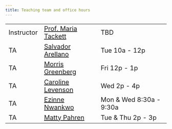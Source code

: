 ```yaml
---
title: Teaching team and office hours
---
```


<style>
  .column {
  width: 100%;
  }

  table {
  width: 100%;
  font-size: 20px;
  font-weight: 400;
  
  }
  
</style>
  
|            |                     |     |
|------------|---------------------|-----|
| Instructor | [Prof. Maria Tackett](mailto:maria.tackett@duke.edu) | TBD |
| TA         | [Salvador Arellano](mailto:salvador.chavero.arellano@duke.edu) | Tue 10a - 12p |
| TA         | [Morris Greenberg](mailto:morris.greenberg@duke.edu)     | Fri 12p - 1p |
| TA         | [Caroline Levenson](mailto:caroline.levenson@duke.edu)         | Wed 2p - 4p |
| TA         | [Ezinne Nwankwo](mailto:ezinne.nwankwo@duke.edu)    | Mon & Wed 8:30a - 9:30a |
| TA         | [Matty Pahren](mailto:martha.pahren@duke.edu)       | Tue & Thu 2p - 3p
